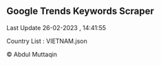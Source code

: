 

## Google Trends Keywords Scraper 
 
Last Update 26-02-2023 , 14:41:55

Country List :
VIETNAM.json



© Abdul Muttaqin 
